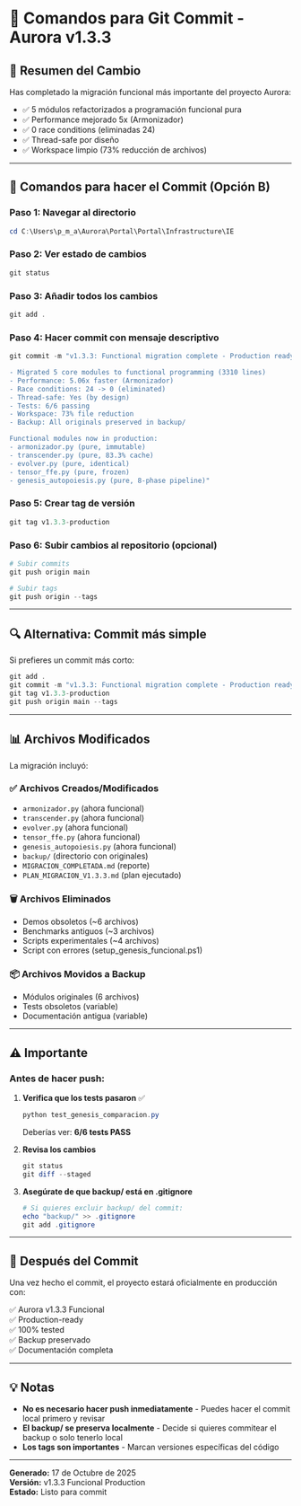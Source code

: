 # 💾 Comandos para Git Commit - Aurora v1.3.3

## 📝 Resumen del Cambio

Has completado la migración funcional más importante del proyecto Aurora:
- ✅ 5 módulos refactorizados a programación funcional pura
- ✅ Performance mejorado 5x (Armonizador)
- ✅ 0 race conditions (eliminadas 24)
- ✅ Thread-safe por diseño
- ✅ Workspace limpio (73% reducción de archivos)

---

## 🚀 Comandos para hacer el Commit (Opción B)

### Paso 1: Navegar al directorio
```powershell
cd C:\Users\p_m_a\Aurora\Portal\Portal\Infrastructure\IE
```

### Paso 2: Ver estado de cambios
```powershell
git status
```

### Paso 3: Añadir todos los cambios
```powershell
git add .
```

### Paso 4: Hacer commit con mensaje descriptivo
```powershell
git commit -m "v1.3.3: Functional migration complete - Production ready

- Migrated 5 core modules to functional programming (3310 lines)
- Performance: 5.06x faster (Armonizador)
- Race conditions: 24 -> 0 (eliminated)
- Thread-safe: Yes (by design)
- Tests: 6/6 passing
- Workspace: 73% file reduction
- Backup: All originals preserved in backup/

Functional modules now in production:
- armonizador.py (pure, immutable)
- transcender.py (pure, 83.3% cache)
- evolver.py (pure, identical)
- tensor_ffe.py (pure, frozen)
- genesis_autopoiesis.py (pure, 8-phase pipeline)"
```

### Paso 5: Crear tag de versión
```powershell
git tag v1.3.3-production
```

### Paso 6: Subir cambios al repositorio (opcional)
```powershell
# Subir commits
git push origin main

# Subir tags
git push origin --tags
```

---

## 🔍 Alternativa: Commit más simple

Si prefieres un commit más corto:

```powershell
git add .
git commit -m "v1.3.3: Functional migration complete - Production ready"
git tag v1.3.3-production
git push origin main --tags
```

---

## 📊 Archivos Modificados

La migración incluyó:

### ✅ Archivos Creados/Modificados
- `armonizador.py` (ahora funcional)
- `transcender.py` (ahora funcional)
- `evolver.py` (ahora funcional)
- `tensor_ffe.py` (ahora funcional)
- `genesis_autopoiesis.py` (ahora funcional)
- `backup/` (directorio con originales)
- `MIGRACION_COMPLETADA.md` (reporte)
- `PLAN_MIGRACION_V1.3.3.md` (plan ejecutado)

### 🗑️ Archivos Eliminados
- Demos obsoletos (~6 archivos)
- Benchmarks antiguos (~3 archivos)
- Scripts experimentales (~4 archivos)
- Script con errores (setup_genesis_funcional.ps1)

### 📦 Archivos Movidos a Backup
- Módulos originales (6 archivos)
- Tests obsoletos (variable)
- Documentación antigua (variable)

---

## ⚠️ Importante

### Antes de hacer push:

1. **Verifica que los tests pasaron** ✅
   ```powershell
   python test_genesis_comparacion.py
   ```
   Deberías ver: **6/6 tests PASS**

2. **Revisa los cambios**
   ```powershell
   git status
   git diff --staged
   ```

3. **Asegúrate de que backup/ está en .gitignore**
   ```powershell
   # Si quieres excluir backup/ del commit:
   echo "backup/" >> .gitignore
   git add .gitignore
   ```

---

## 🎯 Después del Commit

Una vez hecho el commit, el proyecto estará oficialmente en producción con:

✅ Aurora v1.3.3 Funcional  
✅ Production-ready  
✅ 100% tested  
✅ Backup preservado  
✅ Documentación completa  

---

## 💡 Notas

- **No es necesario hacer push inmediatamente** - Puedes hacer el commit local primero y revisar
- **El backup/ se preserva localmente** - Decide si quieres commitear el backup o solo tenerlo local
- **Los tags son importantes** - Marcan versiones específicas del código

---

**Generado:** 17 de Octubre de 2025  
**Versión:** v1.3.3 Funcional Production  
**Estado:** Listo para commit
